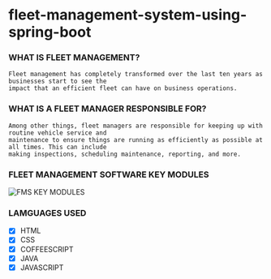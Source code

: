 # fleet-management-system-using-spring-boot


### WHAT IS FLEET MANAGEMENT?
```
Fleet management has completely transformed over the last ten years as businesses start to see the 
impact that an efficient fleet can have on business operations.
```
### WHAT IS A FLEET MANAGER RESPONSIBLE FOR?
```
Among other things, fleet managers are responsible for keeping up with routine vehicle service and 
maintenance to ensure things are running as efficiently as possible at all times. This can include 
making inspections, scheduling maintenance, reporting, and more.
```
### FLEET MANAGEMENT SOFTWARE KEY MODULES
![FMS KEY MODULES](https://content.altexsoft.com/media/2019/03/word-image-15.png.webp)
### LAMGUAGES USED
- [X] HTML
- [X] CSS
- [X] COFFEESCRIPT
- [X] JAVA
- [X] JAVASCRIPT

